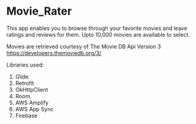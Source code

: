 # Movie_Rater

This app enables you to browse through your favorite movies and leave ratings and reviews for them. Upto 10,000 movies are available to select.

Movies are retrieved courtesy of The Movie DB Api Version 3
https://developers.themoviedb.org/3/

Libraries used:
1) Glide
2) Retrofit
3) OkHttpClient
4) Room
5) AWS Amplify
6) AWS App Sync
7) Firebase
